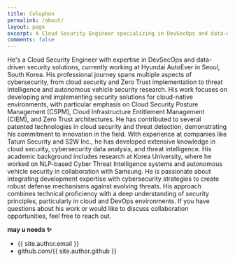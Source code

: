 ```yaml
---
title: Colophon
permalink: /about/
layout: page
excerpt: A Cloud Security Engineer specializing in DevSecOps and data-driven security solutions, with experience in implementing Zero Trust architectures and developing cloud-native security tools.
comments: false
---
```


He's a Cloud Security Engineer with expertise in DevSecOps and data-driven security solutions, currently working at Hyundai AutoEver in Seoul, South Korea. His professional journey spans multiple aspects of cybersecurity, from cloud security and Zero Trust implementation to threat intelligence and autonomous vehicle security research.
His work focuses on developing and implementing security solutions for cloud-native environments, with particular emphasis on Cloud Security Posture Management (CSPM), Cloud Infrastructure Entitlement Management (CIEM), and Zero Trust architectures. He has contributed to several patented technologies in cloud security and threat detection, demonstrating his commitment to innovation in the field.
With experience at companies like Tatum Security and S2W Inc., he has developed extensive knowledge in cloud security, cybersecurity data analysis, and threat intelligence. His academic background includes research at Korea University, where he worked on NLP-based Cyber Threat Intelligence systems and autonomous vehicle security in collaboration with Samsung.
He is passionate about integrating development expertise with cybersecurity strategies to create robust defense mechanisms against evolving threats. His approach combines technical proficiency with a deep understanding of security principles, particularly in cloud and DevOps environments.
If you have questions about his work or would like to discuss collaboration opportunities, feel free to reach out.

**may u needs ✨**

- {{ site.author.email }}
- github.com/{{ site.author.github }}
